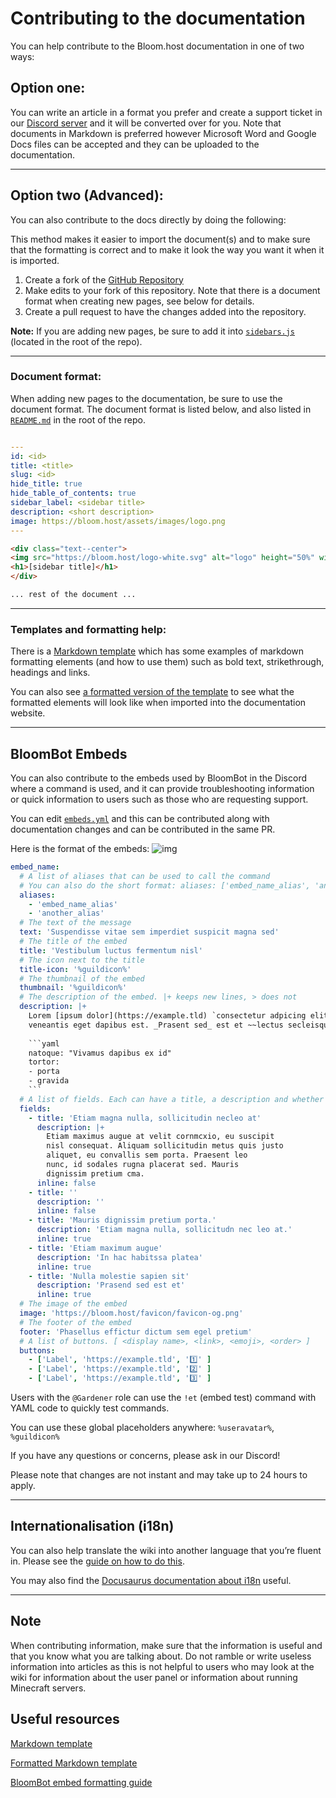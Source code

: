 # Contributing to the documentation

You can help contribute to the Bloom.host documentation in one of two ways:

## Option one:

You can write an article in a format you prefer and create a support ticket in our [Discord server](https://discord.gg/bloom) and it will be converted over for you. Note that documents in Markdown is preferred however Microsoft Word and Google Docs files can be accepted and they can be uploaded to the documentation.

---
## Option two (Advanced):

You can also contribute to the docs directly by doing the following:

This method makes it easier to import the document(s) and to make sure that the formatting is correct and to make it look the way you want it when it is imported.

1. Create a fork of the [GitHub Repository](https://github.com/Bloom-host/BloomDocs)
2. Make edits to your fork of this repository. Note that there is a document format when creating new pages, see below for details.
3. Create a pull request to have the changes added into the repository.

**Note:** If you are adding new pages, be sure to add it into [`sidebars.js`](/sidebars.js) (located in the root of the repo).

---
### Document format:
When adding new pages to the documentation, be sure to use the document format.
The document format is listed below, and also listed in [`README.md`](/README.md) in the root of the repo.

```yaml

---
id: <id>
title: <title>
slug: <id>
hide_title: true
hide_table_of_contents: true
sidebar_label: <sidebar title>
description: <short description>
image: https://bloom.host/assets/images/logo.png
---
```
```html
<div class="text--center">
<img src="https://bloom.host/logo-white.svg" alt="logo" height="50%" width="50%"/>
<h1>[sidebar title]</h1>
</div>

... rest of the document ...

```
---
### Templates and formatting help:

There is a [Markdown template](https://raw.githubusercontent.com/Bloom-host/BloomDocs/master/docs/extras/template.md) which has some examples of markdown formatting elements (and how to use them) such as bold text, strikethrough, headings and links.

You can also see [a formatted version of the template](https://docs.bloom.host/extras/template/) to see what the formatted elements will look like when imported into the documentation website. 

---
## BloomBot Embeds 

You can also contribute to the embeds used by BloomBot in the Discord where a command is used, and it can provide troubleshooting information or quick information to users such as those who are requesting support. 

You can edit [`embeds.yml`](/embeds.yml) and this can be contributed along with documentation changes and can be contributed in the same PR.

Here is the format of the embeds:
![img](https://raw.githubusercontent.com/Bloom-host/BloomDocs/master/static/imgs/discord/embed-help.png)

```yml
embed_name:
  # A list of aliases that can be used to call the command
  # You can also do the short format: aliases: ['embed_name_alias', 'another_alias']
  aliases:
    - 'embed_name_alias'
    - 'another_alias' 
  # The text of the message
  text: 'Suspendisse vitae sem imperdiet suspicit magna sed'
  # The title of the embed
  title: 'Vestibulum luctus fermentum nisl'
  # The icon next to the title
  title-icon: '%guildicon%'
  # The thumbnail of the embed
  thumbnail: '%guildicon%'
  # The description of the embed. |+ keeps new lines, > does not
  description: |+
    Lorem [ipsum dolor](https://example.tld) `consectetur adpicing elit`. **Morbi id lorem turpis fascillisis**
    veneantis eget dapibus est. _Prasent sed_ est et ~~lectus secleisque~~ lacina.
    
    ```yaml
    natoque: "Vivamus dapibus ex id"
    tortor:
    - porta
    - gravida
    ```
  # A list of fields. Each can have a title, a description and whether they are inline
  fields:
    - title: 'Etiam magna nulla, sollicitudin necleo at'
      description: |+
        Etiam maximus augue at velit cornmcxio, eu suscipit
        nisl consequat. Aliquam sollicitudin metus quis justo
        aliquet, eu convallis sem porta. Praesent leo
        nunc, id sodales rugna placerat sed. Mauris
        dignissim pretium cma.
      inline: false
    - title: ''
      description: ''
      inline: false
    - title: 'Mauris dignissim pretium porta.'
      description: 'Etiam magna nulla, sollicitudn nec leo at.'
      inline: true
    - title: 'Etiam maximum augue'
      description: 'In hac habitssa platea'
      inline: true
    - title: 'Nulla molestie sapien sit'
      description: 'Prasend sed est et'
      inline: true
  # The image of the embed
  image: 'https://bloom.host/favicon/favicon-og.png'
  # The footer of the embed
  footer: 'Phasellus effictur dictum sem egel pretium'
  # A list of buttons. [ <display name>, <link>, <emoji>, <order> ] 
  buttons:
    - ['Label', 'https://example.tld', '1️⃣' ] 
    - ['Label', 'https://example.tld', '2️⃣' ] 
    - ['Label', 'https://example.tld', '3️⃣' ] 
```

Users with the `@Gardener` role can use the `!et` (embed test) command with YAML code to quickly test commands.

You can use these global placeholders anywhere: `%useravatar%`, `%guildicon%`

If you have any questions or concerns, please ask in our Discord!

Please note that changes are not instant and may take up to 24 hours to apply.

---
## Internationalisation (i18n) 

You can also help translate the wiki into another language that you’re fluent in. Please see the [guide on how to do this](https://docs.bloom.host/extras/contributing#adding-a-language).

You may also find the [Docusaurus documentation about i18n](https://docusaurus.io/docs/i18n/introduction) useful.

---
## Note

When contributing information, make sure that the information is useful and that you know what you are talking about. Do not ramble or write useless information into articles as this is not helpful to users who may look at the wiki for information about the user panel or information about running Minecraft servers.

## Useful resources
[Markdown template](https://raw.githubusercontent.com/Bloom-host/BloomDocs/master/docs/extras/template.md)

[Formatted Markdown template](https://docs.bloom.host/extras/template/)

[BloomBot embed formatting guide](https://gist.github.com/NotGeri/cb11552ab7a12e20ab495a20826c341f)

